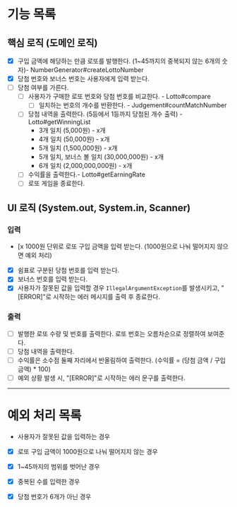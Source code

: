 # 기능 목록

## 핵심 로직 (도메인 로직)
- [x] 구입 금액에 해당하는 만큼 로또를 발행한다. (1~45까지의 중복되지 않는 6개의 숫자)- NumberGenerator#createLottoNumber
- [x] 당첨 번호와 보너스 번호는 사용자에게 입력 받는다. 
- [ ] 당첨 여부를 가른다. 
    - [ ] 사용자가 구매한 로또 번호와 당첨 번호를 비교한다. - Lotto#compare
      - [ ] 일치하는 번호의 개수를 반환한다. - Judgement#countMatchNumber
    - [ ] 당첨 내역을 출력한다. (5등에서 1등까지 당첨된 개수 출력) - Lotto#getWinningList
        - 3개 일치 (5,000원) - x개
        - 4개 일치 (50,000원) - x개
        - 5개 일치 (1,500,000원) - x개
        - 5개 일치, 보너스 볼 일치 (30,000,000원) - x개
        - 6개 일치 (2,000,000,000원) - x개
    - [ ] 수익률을 출력한다.- Lotto#getEarningRate
    - [ ] 로또 게임을 종료한다.

## UI 로직 (System.out, System.in, Scanner)

### 입력
- [x 1000원 단위로 로또 구입 금액을 입력 받는다. (1000원으로 나눠 떨어지지 않으면 예외 처리) 
- [x] 쉼표로 구분된 당첨 번호를 입력 받는다.
- [x] 보너스 번호를 입력 받는다.
- [x] 사용자가 잘못된 값을 입력할 경우 `IllegalArgumentException`를 발생시키고, "[ERROR]"로 시작하는 에러 메시지를 출력 후 종료한다.

### 출력
- [ ] 발행한 로또 수량 및 번호를 출력한다. 로또 번호는 오름차순으로 정렬하여 보여준다.
- [ ] 당첨 내역을 출력한다. 
- [ ] 수익률은 소수점 둘째 자리에서 반올림하여 출력한다. (수익률 = (당첨 금액 / 구입 금액) * 100)
- [ ] 예외 상황 발생 시, "[ERROR]"로 시작하는 에러 문구를 출력한다.

---

# 예외 처리 목록

- 사용자가 잘못된 값을 입력하는 경우
- [x] 로또 구입 금액이 1000원으로 나눠 떨어지지 않는 경우
- [x] 1~45까지의 범위를 벗어난 경우 
- [x] 중복된 수를 입력한 경우 
- [x] 당첨 번호가 6개가 아닌 경우 


